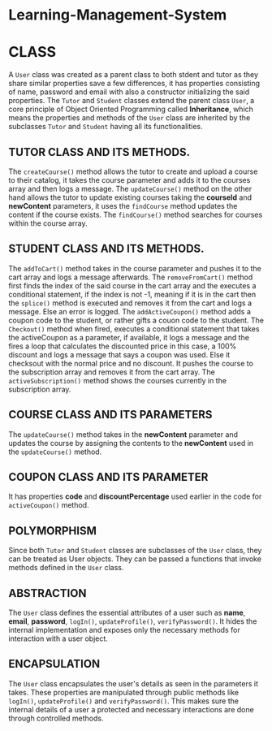 # Learning-Management-System
# CLASS
A `User` class was created as a parent class to both stdent and tutor as they share similar properties save a few differences, it has properties consisting of name, password and email with also a constructor initializing the said properties.
The `Tutor` and `Student` classes extend the parent class `User`, a core principle of Object Oriented Programming called **Inheritance**, which means the properties and methods of the `User` class are inherited by the subclasses `Tutor` and `Student` having all its functionalities.

## TUTOR CLASS AND ITS METHODS.
The `createCourse()` method allows the tutor to create and upload a course to their catalog, it takes the course parameter and adds it to the courses array and then logs a message.
The `updateCourse()` method on the other hand allows the tutor to update existing courses taking the **courseId** and **newContent** parameters, it uses the `findCourse` method updates the content if the course exists.
The `findCourse()` method searches for courses within the course array.

## STUDENT CLASS AND ITS METHODS.
The `addToCart()` method takes in the course parameter and pushes it to the cart array and logs a message afterwards.
The `removeFromCart()` method first finds the index of the said course in the cart array and the executes a conditional statement, if the index is not -1, meaning if it is in the cart then the `splice()` method is executed and removes it from the cart and logs a message. Else an error is logged.
The `addActiveCoupon()` method adds a coupon code to the student, or rather gifts a couon code to the student.
The `Checkout()` method when fired, executes a conditional statement that takes the activeCoupon as a parameter, if available, it logs a message and the fires a loop that calculates the discounted price in this case, a 100% discount and logs a message that says a coupon was used. Else it checksout with the normal price and no discount. It pushes the course to the subscription array and removes it from the cart array.
The `activeSubscription()` method shows the courses currently in the subscription array.

## COURSE CLASS AND ITS PARAMETERS
The `updateCourse()` method takes in the **newContent** parameter and updates the course by assigning the contents to the **newContent** used in the `updateCourse()` method.

## COUPON CLASS AND ITS PARAMETER
It has properties **code** and **discountPercentage** used earlier in the code for `activeCoupon()` method.

## POLYMORPHISM
Since both `Tutor` and `Student` classes are subclasses of the `User` class, they can be treated as User objects. They can be passed a functions that invoke methods defined in the `User` class.

## ABSTRACTION
The `User` class defines the essential attributes of a user such as **name**, **email**, **password**, `logIn()`, `updateProfile()`, `verifyPassword()`. It hides the internal implementation and exposes only the necessary methods for interaction with a user object.

## ENCAPSULATION
The `User` class encapsulates the user's details as seen in the parameters it takes. These properties are manipulated through public methods like `logIn()`, `updateProfile()` and `verifyPassword()`. This makes sure the internal details of a user a protected and necessary interactions are done through controlled methods.